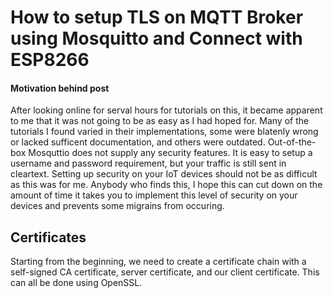 # How to setup TLS on MQTT Broker using Mosquitto and Connect with ESP8266

#### Motivation behind post
After looking online for serval hours for tutorials on this, it became apparent to me that it was not going to be as easy as I had hoped
for. Many of the tutorials I found varied in their implementations, some were blatenly wrong or lacked sufficent documentation, and 
others were outdated. Out-of-the-box Mosquttio does not supply any security features. It is easy to setup a username and password requirement,
but your traffic is still sent in cleartext. Setting up security on your IoT devices should not be as difficult as this was for me. Anybody
who finds this, I hope this can cut down on the amount of time it takes you to implement this level of security on your devices and prevents
some migrains from occuring.

## Certificates
Starting from the beginning, we need to create a certificate chain with a self-signed CA certificate, server certificate, and our client
certificate. This can all be done using OpenSSL.
